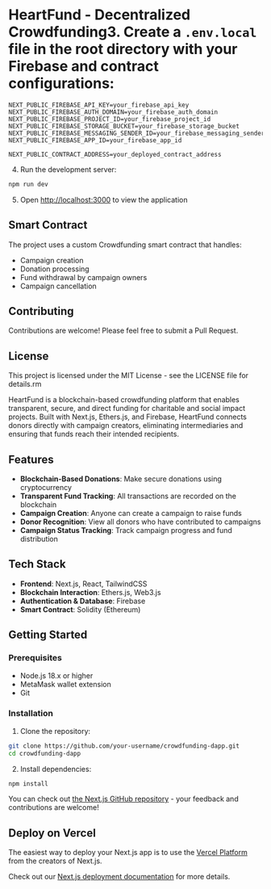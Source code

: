 # HeartFund - Decentralized Crowdfunding3. Create a `.env.local` file in the root directory with your Firebase and contract configurations:

```
NEXT_PUBLIC_FIREBASE_API_KEY=your_firebase_api_key
NEXT_PUBLIC_FIREBASE_AUTH_DOMAIN=your_firebase_auth_domain
NEXT_PUBLIC_FIREBASE_PROJECT_ID=your_firebase_project_id
NEXT_PUBLIC_FIREBASE_STORAGE_BUCKET=your_firebase_storage_bucket
NEXT_PUBLIC_FIREBASE_MESSAGING_SENDER_ID=your_firebase_messaging_sender_id
NEXT_PUBLIC_FIREBASE_APP_ID=your_firebase_app_id

NEXT_PUBLIC_CONTRACT_ADDRESS=your_deployed_contract_address
```

4. Run the development server:

```bash
npm run dev
```

5. Open [http://localhost:3000](http://localhost:3000) to view the application

## Smart Contract

The project uses a custom Crowdfunding smart contract that handles:

- Campaign creation
- Donation processing
- Fund withdrawal by campaign owners
- Campaign cancellation

## Contributing

Contributions are welcome! Please feel free to submit a Pull Request.

## License

This project is licensed under the MIT License - see the LICENSE file for details.rm

HeartFund is a blockchain-based crowdfunding platform that enables transparent, secure, and direct funding for charitable and social impact projects. Built with Next.js, Ethers.js, and Firebase, HeartFund connects donors directly with campaign creators, eliminating intermediaries and ensuring that funds reach their intended recipients.

## Features

- **Blockchain-Based Donations**: Make secure donations using cryptocurrency
- **Transparent Fund Tracking**: All transactions are recorded on the blockchain
- **Campaign Creation**: Anyone can create a campaign to raise funds
- **Donor Recognition**: View all donors who have contributed to campaigns
- **Campaign Status Tracking**: Track campaign progress and fund distribution

## Tech Stack

- **Frontend**: Next.js, React, TailwindCSS
- **Blockchain Interaction**: Ethers.js, Web3.js
- **Authentication & Database**: Firebase
- **Smart Contract**: Solidity (Ethereum)

## Getting Started

### Prerequisites

- Node.js 18.x or higher
- MetaMask wallet extension
- Git

### Installation

1. Clone the repository:

```bash
git clone https://github.com/your-username/crowdfunding-dapp.git
cd crowdfunding-dapp
```

2. Install dependencies:

```bash
npm install
```

You can check out [the Next.js GitHub repository](https://github.com/vercel/next.js) - your feedback and contributions are welcome!

## Deploy on Vercel

The easiest way to deploy your Next.js app is to use the [Vercel Platform](https://vercel.com/new?utm_medium=default-template&filter=next.js&utm_source=create-next-app&utm_campaign=create-next-app-readme) from the creators of Next.js.

Check out our [Next.js deployment documentation](https://nextjs.org/docs/app/building-your-application/deploying) for more details.
